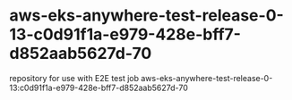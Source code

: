 # aws-eks-anywhere-test-release-0-13-c0d91f1a-e979-428e-bff7-d852aab5627d-70
repository for use with E2E test job aws-eks-anywhere-test-release-0-13:c0d91f1a-e979-428e-bff7-d852aab5627d-70
